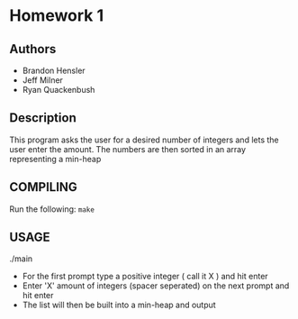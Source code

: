 # Homework 1

## Authors 
* Brandon Hensler
* Jeff Milner
* Ryan Quackenbush

## Description
This program asks the user for a desired number of integers and lets the user
enter the amount. The numbers are then sorted in an array representing a min-heap

## COMPILING
Run the following:
``` make ```

## USAGE

./main

* For the first prompt type a positive integer ( call it X ) and hit enter
* Enter 'X' amount of integers (spacer seperated)  on the next prompt and hit enter
* The list will then be built into a min-heap and output 